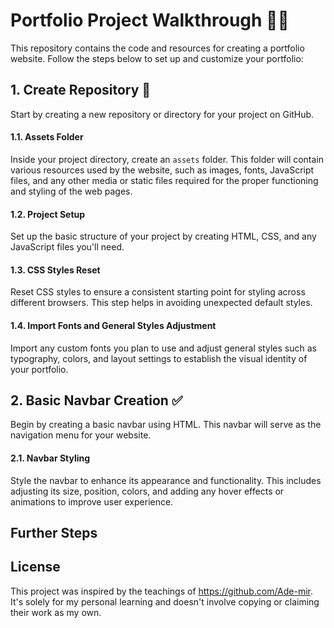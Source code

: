 # Portfolio Project Walkthrough 👨‍💻

This repository contains the code and resources for creating a portfolio website. Follow the steps below to set up and customize your portfolio:

## 1. Create Repository 🎈

Start by creating a new repository or directory for your project on GitHub.

#### 1.1. Assets Folder

Inside your project directory, create an `assets` folder. This folder will contain various resources used by the website, such as images, fonts, JavaScript files, and any other media or static files required for the proper functioning and styling of the web pages.

#### 1.2. Project Setup

Set up the basic structure of your project by creating HTML, CSS, and any JavaScript files you'll need.

#### 1.3. CSS Styles Reset

Reset CSS styles to ensure a consistent starting point for styling across different browsers. This step helps in avoiding unexpected default styles.

#### 1.4. Import Fonts and General Styles Adjustment

Import any custom fonts you plan to use and adjust general styles such as typography, colors, and layout settings to establish the visual identity of your portfolio.

## 2. Basic Navbar Creation ✅

Begin by creating a basic navbar using HTML. This navbar will serve as the navigation menu for your website.

#### 2.1. Navbar Styling

Style the navbar to enhance its appearance and functionality. This includes adjusting its size, position, colors, and adding any hover effects or animations to improve user experience.

## Further Steps

## License

This project was inspired by the teachings of https://github.com/Ade-mir. It's solely for my personal learning and doesn't involve copying or claiming their work as my own.
